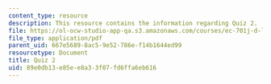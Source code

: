 ```yaml
---
content_type: resource
description: This resource contains the information regarding Quiz 2.
file: https://ol-ocw-studio-app-qa.s3.amazonaws.com/courses/ec-701j-d-lab-i-development-fall-2009/89e0db13e85ee8a33f07fd6ffa6eb616_MITEC_701JF09_quiz2.pdf
file_type: application/pdf
parent_uid: 667e5689-8ac5-9e52-786e-f14b1644ed99
resourcetype: Document
title: Quiz 2
uid: 89e0db13-e85e-e8a3-3f07-fd6ffa6eb616
---
```

